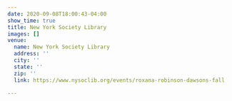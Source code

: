 ```yaml
---
date: 2020-09-08T18:00:43-04:00
show_time: true
title: New York Society Library
images: []
venue:
  name: New York Society Library
  address: ''
  city: ''
  state: ''
  zip: ''
  link: https://www.nysoclib.org/events/roxana-robinson-dawsons-fall

---
```

